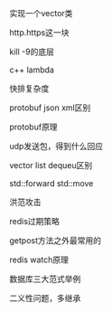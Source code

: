 实现一个vector类

http.https这一块

kill -9的底层

c++ lambda

快排复杂度

protobuf json xml区别

protobuf原理

udp发送包，得到什么回应

vector list dequeu区别

std::forward std::move

洪范攻击

redis过期策略

getpost方法之外最常用的

redis watch原理

数据库三大范式举例

二义性问题，多继承